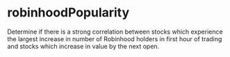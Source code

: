# robinhoodPopularity
Determine if there is a strong correlation between stocks which experience the largest increase in number of Robinhood holders in first hour of trading and stocks which increase in value by the next open.
